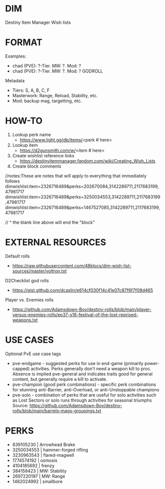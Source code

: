 # DIM
Destiny Item Manager Wish lists

# FORMAT
Examples:
- chad (PVE): ?-Tier. MW: ?. Mod: ?
- chad (PVE): ?-Tier. MW: ?. Mod: ? GODROLL

Metadata
- Tiers: S, A, B, C, F 
- Masterwork: Range, Reload, Stability, etc.
- Mod: backup mag, targetting, etc.


# HOW-TO
1. Lookup perk name
    - https://www.light.gg/db/items/<perk # here>
2. Lookup item
    - https://d2gunsmith.com/w/<item # here>
3. Create wishlist reference links
    - https://destinyitemmanager.fandom.com/wiki/Creating_Wish_Lists
4. Create block comments

//notes:These are notes that will apply to everything that immediately follows
dimwishlist:item=2326716489&perks=202670084,3142289711,2117683199,47981717
dimwishlist:item=2326716489&perks=3250034553,3142289711,2117683199,47981717
dimwishlist:item=2326716489&perks=1467527085,3142289711,2117683199,47981717

// ^ the blank line above will end the "block"

# EXTERNAL RESOURCES
Default rolls
- https://raw.githubusercontent.com/48klocs/dim-wish-list-sources/master/voltron.txt

D2Checklist god rolls
- https://gist.github.com/dcaslin/e614cf030f14c41e07c87f6f7f08d465

Player vs. Enemies rolls
- https://github.com/Adamsdown-Boy/destiny-rolls/blob/main/player-versus-enemies-rolls/ep37-s18-festival-of-the-lost-reprised-weapons.txt

# USE CASES
Optional PvE use case tags 
- pve-endgame - suggested perks for use in end-game (primarily power-capped) activities. Perks generally don't need a weapon kill to proc. Absence  is implied pve-general and indicates traits good for general content, but generally require a kill to activate.
- pve-champion (good perk combinations) - specific perk combinations for stunning anti-Barrier, anti-Overload, or anti-Unstoppable champions
- pve-solo - combination of perks that are useful for solo activities such as Lost Sectors or solo runs through activities for seasonal triumphs
Source: https://github.com/Adamsdown-Boy/destiny-rolls/blob/main/barrels-mags-groupings.txt

# PERKS
- 839105230 | Arrowhead Brake
- 3250034553 | hammer-forged rifling
- 3230963543 | flared-magwell
- 1774574192 | osmosis
- 4104185692 | frenzy
- 384158423 | MW: Stability
- 2697220197 | MW: Range
- 1482024992 | smallbore
